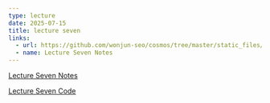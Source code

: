 ```yaml
---
type: lecture
date: 2025-07-15
title: lecture seven
links:
  - url: https://github.com/wonjun-seo/cosmos/tree/master/static_files/presentations/lecture_seven/
  - name: Lecture Seven Notes 
---
```


[Lecture Seven Notes](https://github.com/wonjun-seo/cosmos/tree/master/static_files/presentations/lecture_seven/)

[Lecture Seven Code](https://github.com/wonjun-seo/cosmos/tree/master/static_files/presentations/lecture_six/Random_Forest_Classification.ipynb)
